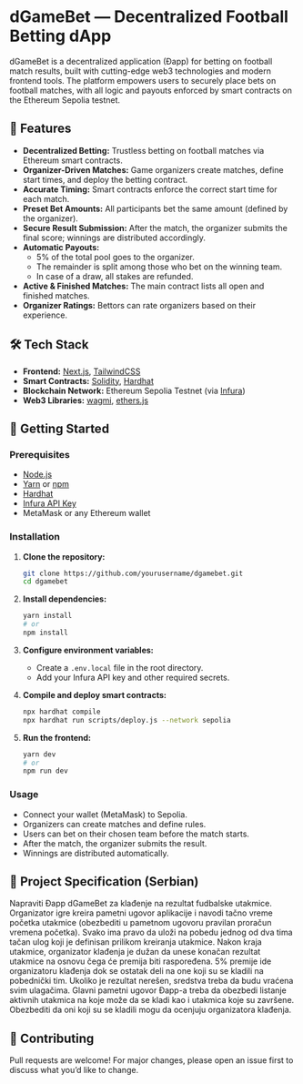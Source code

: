 # dGameBet — Decentralized Football Betting dApp

dGameBet is a decentralized application (Đapp) for betting on football match results, built with cutting-edge web3 technologies and modern frontend tools. The platform empowers users to securely place bets on football matches, with all logic and payouts enforced by smart contracts on the Ethereum Sepolia testnet.

## 🌟 Features

- **Decentralized Betting:** Trustless betting on football matches via Ethereum smart contracts.
- **Organizer-Driven Matches:** Game organizers create matches, define start times, and deploy the betting contract.
- **Accurate Timing:** Smart contracts enforce the correct start time for each match.
- **Preset Bet Amounts:** All participants bet the same amount (defined by the organizer).
- **Secure Result Submission:** After the match, the organizer submits the final score; winnings are distributed accordingly.
- **Automatic Payouts:**
  - 5% of the total pool goes to the organizer.
  - The remainder is split among those who bet on the winning team.
  - In case of a draw, all stakes are refunded.
- **Active & Finished Matches:** The main contract lists all open and finished matches.
- **Organizer Ratings:** Bettors can rate organizers based on their experience.

## 🛠️ Tech Stack

- **Frontend:** [Next.js](https://nextjs.org/), [TailwindCSS](https://tailwindcss.com/)
- **Smart Contracts:** [Solidity](https://soliditylang.org/), [Hardhat](https://hardhat.org/)
- **Blockchain Network:** Ethereum Sepolia Testnet (via [Infura](https://infura.io/))
- **Web3 Libraries:** [wagmi](https://wagmi.sh/), [ethers.js](https://docs.ethers.org/)

## 🚀 Getting Started

### Prerequisites

- [Node.js](https://nodejs.org/)
- [Yarn](https://yarnpkg.com/) or [npm](https://www.npmjs.com/)
- [Hardhat](https://hardhat.org/)
- [Infura API Key](https://infura.io/)
- MetaMask or any Ethereum wallet

### Installation

1. **Clone the repository:**

   ```bash
   git clone https://github.com/yourusername/dgamebet.git
   cd dgamebet
   ```

2. **Install dependencies:**

   ```bash
   yarn install
   # or
   npm install
   ```

3. **Configure environment variables:**
   - Create a `.env.local` file in the root directory.
   - Add your Infura API key and other required secrets.

4. **Compile and deploy smart contracts:**

   ```bash
   npx hardhat compile
   npx hardhat run scripts/deploy.js --network sepolia
   ```

5. **Run the frontend:**
   ```bash
   yarn dev
   # or
   npm run dev
   ```

### Usage

- Connect your wallet (MetaMask) to Sepolia.
- Organizers can create matches and define rules.
- Users can bet on their chosen team before the match starts.
- After the match, the organizer submits the result.
- Winnings are distributed automatically.

## 📝 Project Specification (Serbian)

Napraviti Đapp dGameBet za klađenje na rezultat fudbalske utakmice. Organizator igre kreira
pametni ugovor aplikacije i navodi tačno vreme početka utakmice (obezbediti u pametnom
ugovoru pravilan proračun vremena početka). Svako ima pravo da uloži na pobedu jednog od dva
tima tačan ulog koji je definisan prilikom kreiranja utakmice. Nakon kraja utakmice, organizator
klađenja je dužan da unese konačan rezultat utakmice na osnovu čega će premija biti
raspoređena. 5% premije ide organizatoru klađenja dok se ostatak deli na one koji su se kladili na
pobednički tim. Ukoliko je rezultat nerešen, sredstva treba da budu vraćena svim ulagačima.
Glavni pametni ugovor Đapp-a treba da obezbedi listanje aktivnih utakmica na koje može da se
kladi kao i utakmica koje su završene. Obezbediti da oni koji su se kladili mogu da ocenjuju
organizatora klađenja.

## 🤝 Contributing

Pull requests are welcome! For major changes, please open an issue first to discuss what you’d like to change.

